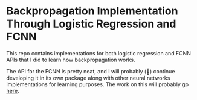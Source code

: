 # Backpropagation Implementation Through Logistic Regression and FCNN

This repo contains implementations for both logistic regression and FCNN APIs that I did to learn how backpropagation works.

The API for the FCNN is pretty neat, and I will probably (🤞) continue developing it in its own package along with other neural networks implementations for learning purposes. The work on this will probably go [here](https://github.com/obadakhalili/pico-nn/tree/main).

